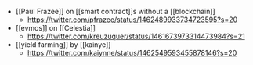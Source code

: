 - [[Paul Frazee]] on [[smart contract]]s without a [[blockchain]]
    - https://twitter.com/pfrazee/status/1462489933734723595?s=20
- [[evmos]] on [[Celestia]]
    - https://twitter.com/kreuzuquer/status/1461673973314473984?s=21
- [[yield farming]] by [[kainye]]
    - https://twitter.com/kaiynne/status/1462549593455878146?s=20
